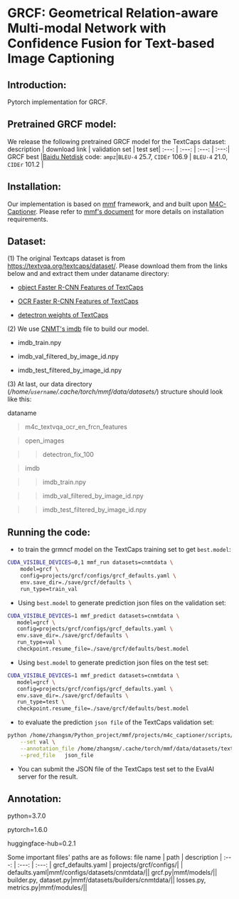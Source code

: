 
# GRCF: Geometrical Relation-aware  Multi-modal Network with  Confidence Fusion for Text-based Image Captioning
## Introduction:
Pytorch implementation  for GRCF.  
  
## Pretrained GRCF model:
We release the following pretrained GRCF model  for the TextCaps dataset:
description | download link | validation set | test set|
:---:  | :---: | :---: | :---:|
GRCF best |[Baidu Netdisk](https://pan.baidu.com/s/1DDW7ev4v9VVkdWz4u5wDmg) code: `ampz`|`BLEU-4` 25.7, `CIDEr` 106.9 | `BLEU-4` 21.0, `CIDEr` 101.2 |

## Installation:
Our implementation is based on [mmf](https://github.com/facebookresearch/mmf) framework, and and built upon [M4C-Captioner](https://github.com/ronghanghu/mmf/tree/project/m4c_captioner_pre_release/projects/M4C_Captioner). Please refer to [mmf's document](https://mmf.sh/docs/) for more details on installation requirements.
## Dataset:
  (1) The original Textcaps dataset is from https://textvqa.org/textcaps/dataset/.  Please download them from the links below and and extract them under dataname  directory:
  
 *  [object Faster R-CNN Features of TextCaps](https://dl.fbaipublicfiles.com/pythia/features/open_images.tar.gz)
  
 *  [OCR Faster R-CNN Features of TextCaps](https://dl.fbaipublicfiles.com/pythia/m4c/data/m4c_textvqa_ocr_en_frcn_features.tar.gz)
 
 *  [detectron weights of TextCaps](http://dl.fbaipublicfiles.com/pythia/data/detectron_weights.tar.gz)
  
  
  (2) We use [CNMT's imdb](https://github.com/wzk1015/CNMT) file  to build our model.
  
  * imdb_train.npy
  
  * imdb_val_filtered_by_image_id.npy
  
  * imdb_test_filtered_by_image_id.npy
  
  (3) At last, our data directory (*/home/`username`/.cache/torch/mmf/data/datasets/*) structure should look like this:
  
  dataname
  >m4c_textvqa_ocr_en_frcn_features
  
  >open_images
  
  >>detectron_fix_100
  
  >imdb
  
  >>imdb_train.npy
  
  >>imdb_val_filtered_by_image_id.npy
  
  >>imdb_test_filtered_by_image_id.npy
  
## Running the code:

*  to train the grmncf model on the TextCaps training set to get `best.model`:

```bash
CUDA_VISIBLE_DEVICES=0,1 mmf_run datasets=cnmtdata \
    model=grcf \
    config=projects/grcf/configs/grcf_defaults.yaml \
    env.save_dir=./save/grcf/defaults \
    run_type=train_val   
```

 * Using `best.model` to generate prediction json files on the validation set:
 
 ```bash
 CUDA_VISIBLE_DEVICES=1 mmf_predict datasets=cnmtdata \
    model=grcf \
    config=projects/grcf/configs/grcf_defaults.yaml \
    env.save_dir=./save/grcf/defaults \
    run_type=val \
    checkpoint.resume_file=./save/grcf/defaults/best.model
  ```
  
* Using `best.model` to generate prediction json files on the test set:

 ```bash
 CUDA_VISIBLE_DEVICES=1 mmf_predict datasets=cnmtdata \
    model=grcf \
    config=projects/grcf/configs/grcf_defaults.yaml \
    env.save_dir=./save/grcf/defaults \
    run_type=test \
    checkpoint.resume_file=./save/grcf/defaults/best.model
  ```
* to evaluate the prediction `json file` of the TextCaps validation set:

```bash
python /home/zhangsm/Python_project/mmf/projects/m4c_captioner/scripts/textcaps_eval.py \
    --set val \
    --annotation_file /home/zhangsm/.cache/torch/mmf/data/datasets/textcaps/defaults/annotations/imdb_val.npy \
    --pred_file   json_file
```
* You can submit the JSON file of the TextCaps test set to the EvalAI server for the result.
## Annotation:
python=3.7.0

pytorch=1.6.0

huggingface-hub=0.2.1

Some important files' paths are as follows:
file name | path | description | 
:---:  | :---: | :---: | 
grcf_defaults.yaml | projects/grcf/configs/| | 
defaults.yaml|mmf/configs/datasets/cnmtdata/||
grcf.py|mmf/models/||
builder.py, dataset.py|mmf/datasets/builders/cnmtdata/||
losses.py, metrics.py|mmf/modules/||
